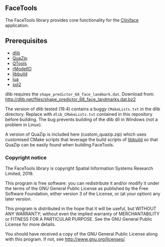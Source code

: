 ## FaceTools

The FaceTools library provides core functionality for the [Cliniface](../../../cliniface/) application.

## Prerequisites
- [dlib](http://dlib.net/)
- [QuaZip](https://github.com/stachenov/quazip)
- [QTools](https://github.com/richeytastic/qtools)
- [rModelIO](https://github.com/richeytastic/rmodelio)
- [libbuild](https://github.com/richeytastic/libbuild)
- [lua](https://www.lua.org)
- [sol2](https://github.com/ThePhD/sol2)

dlib requires the `shape_predictor_68_face_landmark.dat`. Download from:
<http://dlib.net/files/shape_predictor_68_face_landmarks.dat.bz2>

The version of dlib tested (19.4) contains a buggy `CMakeLists.txt` in the dlib directory.
Replace with `dlib_CMakeLists.txt` contained in this repository before building.
The bug prevents building of the dlib dll in Windows (not a problem in Linux).

A version of QuaZip is included here (custom_quazip.zip) which uses customised CMake
scripts that leverage the build scripts of [libbuild](https://github.com/richeytastic/libbuild)
so that QuaZip can be easily found when building FaceTools.

### Copyright notice

The FaceTools library is copyright Spatial Information Systems Research Limited, 2019.  

This program is free software: you can redistribute it and/or modify
it under the terms of the GNU General Public License as published by
the Free Software Foundation, either version 3 of the License, or
(at your option) any later version.

This program is distributed in the hope that it will be useful,
but WITHOUT ANY WARRANTY; without even the implied warranty of
MERCHANTABILITY or FITNESS FOR A PARTICULAR PURPOSE. See the
GNU General Public License for more details.

You should have received a copy of the GNU General Public License
along with this program. If not, see <http://www.gnu.org/licenses/>.
